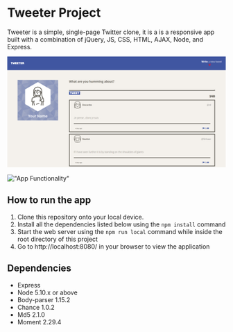 # Tweeter Project

Tweeter is a simple, single-page Twitter clone, it is a is a responsive app built with a combination of jQuery, JS, CSS, HTML, AJAX, Node, and Express. 


!["Front Page](https://github.com/Jackyngo96/Tweeter-/blob/master/docs/Tweeter-Home-Page.PNG)


!["App Functionality"](https://github.com/Jackyngo96/Tweeter-/blob/master/docs/Tweeter-Demonstration.gif)

## How to run the app 

1. Clone this repository onto your local device.
2. Install all the dependencies listed below using the `npm install` command 
3. Start the web server using the `npm run local` command while inside the root directory of this project
4. Go to http://localhost:8080/ in your browser to view the application

## Dependencies

- Express
- Node 5.10.x or above 
- Body-parser 1.15.2
- Chance 1.0.2
- Md5 2.1.0
- Moment 2.29.4